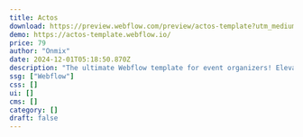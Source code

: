```yaml
---
title: Actos
download: https://preview.webflow.com/preview/actos-template?utm_medium=preview_link&utm_source=designer&utm_content=actos-template&preview=073f031941126df36c938428e52b3e62&locale=en&workflow=preview
demo: https://actos-template.webflow.io/
price: 79
author: "Onmix"
date: 2024-12-01T05:18:50.870Z
description: "The ultimate Webflow template for event organizers! Elevate your event's online presence with sleek design, seamless navigation, and customizable features. Perfect for conferences, festivals, and more. Turn your vision into reality."
ssg: ["Webflow"]
css: []
ui: []
cms: []
category: []
draft: false
---
```

